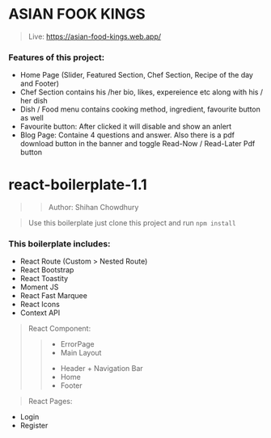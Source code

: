 # ASIAN FOOK KINGS
> Live: https://asian-food-kings.web.app/

### Features of this project:
+ Home Page (Slider, Featured Section, Chef Section, Recipe of the day and Footer)
+ Chef Section contains his /her bio, likes, expereience etc along with his / her dish
+ Dish / Food menu contains cooking method, ingredient, favourite button as well
+ Favourite button: After clicked it will disable and show an anlert
+ Blog Page: Containe 4 questions and answer. Also there is a pdf download button in the banner and 
        toggle Read-Now / Read-Later Pdf button














# react-boilerplate-1.1
>> Author: Shihan Chowdhury

> Use this boilerplate just clone this project and run `npm install`

### This boilerplate includes:

* React Route (Custom > Nested Route)
* React Bootstrap
* React Toastity
* Moment JS
* React Fast Marquee
* React Icons
* Context API

> React Component:
>> - ErrorPage
>> - Main Layout
>> + Header
        + Navigation Bar
>> + Home
>> + Footer



> React Pages:
- Login
- Register
